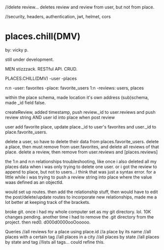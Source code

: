 
//delete review... deletes review and review from user, but not from place.


//security, headers, authentication, jwt, helmet, cors


# places.chill(DMV)
by: vicky p.

still under development.

MEN stizzzack.
RESTful API.
CRUD.



PLACES.CHILL(DMV)
-user
-places

n:n
-user: favorites
-place: favorite_users
1:n
-reviews: users, places

within the place schema, made location it's own address (sub)schema, made _id field false.

createReview, added timestamp, push review._id to user.reviews and push review string AND user id into place when post review

user add favorite place, update place._id to user's favorites and user._id to place.favorite_users.

delete a user, so have to delete their data from places.favorite_users.
delete a place, then must remove from user.favorites, and delete all reviews of that place.
delete a review, then remove from user.reviews and [places.reviews]

the 1:n and n:n relationships troubleshooting, like once i also deleted all my places data when i was only trying to delete one user. or i got the review to append to place, but not to users...i think that was just a syntax error. for a little while i was trying to push a review string into place where the value waas defined as an objectId.

would set up routes. then add the relationship stuff, then would have to edit the post/delete/update routes to incorporate new relationships, made me a lot better at keeping track of the brackets. 

broke git. once i had my whole computer set as my git directory. lol. 10K changes pending. another time i had to remove the .git directory from the project. then red0. d000d0000ooOooooo. 


Queries
//all reviews for a place using place.id
//a place by its name
//all places with a certain tag
//all places in a city
//all places by state
//all places by state and tag
//lists all tags... could refine this. 








